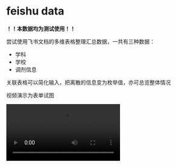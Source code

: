 # feishu data

**！！本数据均为测试使用！！**

尝试使用飞书文档的多维表格整理汇总数据，一共有三种数据：

- 学科
- 学校
- 调剂信息

关联表格可以简化输入，把离散的信息变为枚举值，亦可总览整体情况

视频演示为表单试图

![video](./video.mp4)
